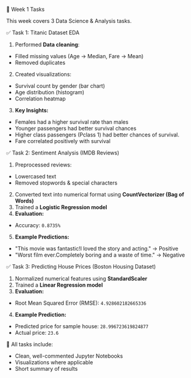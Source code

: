 📅 Week 1 Tasks

This week covers 3 Data Science & Analysis tasks.

✅ Task 1: Titanic Dataset EDA
1) Performed **Data cleaning**:
  - Filled missing values (Age → Median, Fare → Mean)
  - Removed duplicates
2) Created visualizations:
  - Survival count by gender (bar chart)
  - Age distribution (histogram)
  - Correlation heatmap
3) **Key Insights:**
  - Females had a higher survival rate than males
  - Younger passengers had better survival chances
  - Higher class passengers (Pclass 1) had better chances of survival.
  - Fare correlated positively with survival

✅ Task 2: Sentiment Analysis (IMDB Reviews)
1) Preprocessed reviews:
  - Lowercased text
  - Removed stopwords & special characters
2) Converted text into numerical format using **CountVectorizer (Bag of Words)**
3) Trained a **Logistic Regression model**
4) **Evaluation:**
  - Accuracy: `0.8735%`  
5) **Example Predictions:**
  - "This movie was fantastic!I loved the story and acting." → Positive
  - "Worst film ever.Completely boring and a waste of time." → Negative

✅ Task 3: Predicting House Prices (Boston Housing Dataset)
1) Normalized numerical features using **StandardScaler**
2) Trained a **Linear Regression model**
3) **Evaluation:**
  - Root Mean Squared Error (RMSE): `4.928602182665336`  
4) **Example Prediction:**
  - Predicted price for sample house: `28.996723619824877`
  - Actual price: `23.6`

📌 All tasks include:
* Clean, well-commented Jupyter Notebooks
* Visualizations where applicable
* Short summary of results
